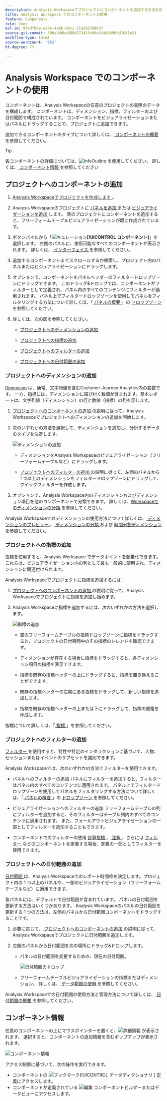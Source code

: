 ```yaml
---
description: Analysis Workspaceでプロジェクトにコンポーネントを追加する方法を説明します
title: Analysis Workspace でのコンポーネントの使用
feature: Components
role: User
exl-id: 97bdfb9e-a27e-4a6b-b6cc-21a292398037
source-git-commit: 590a3ddbe988d27341fe96a3fa866960d1641e24
workflow-type: tm+mt
source-wordcount: '952'
ht-degree: 7%

---
```


# Analysis Workspace でのコンポーネントの使用

コンポーネントは、Analysis Workspaceの任意のプロジェクトの実際のデータを構成します。 コンポーネントは、ディメンション、指標、フィルターおよび日付範囲で構成されています。 コンポーネントをビジュアライゼーションまたはパネルにドラッグすることで、プロジェクトに追加できます。

追加できるコンポーネントのタイプについて詳しくは、[ コンポーネントの概要 ](/help/components/overview.md) を参照してください。

>[!TIP]
>
>各コンポーネントの詳細については、![InfoOutline](/help/assets/icons/InfoOutline.svg) を使用してください。 詳しくは、[ コンポーネント情報 ](#component-info) を参照してください

## プロジェクトへのコンポーネントの追加

1. [Analysis Workspaceでプロジェクトを作成します ](/help/analysis-workspace/build-workspace-project/create-projects.md)。

1. Analysis Workspaceのプロジェクトに [ パネルを追加 ](/help/analysis-workspace/c-panels/panels.md#create-a-panel) または [ ビジュアライゼーションを追加 ](/help/analysis-workspace/visualizations/freeform-analysis-visualizations.md#add-visualizations-to-a-panel) します。 空のプロジェクトにコンポーネントを追加すると、フリーフォームテーブルビジュアライゼーションが既に作成されています。

1. ボタンパネルから「![ キュレーション ](/help/assets/icons/Curate.svg)**[!UICONTROL コンポーネント]**」を選択します。 左側のパネルに、使用可能なすべてのコンポーネントが表示されます。 詳しくは、[ インターフェイス ](/help/analysis-workspace/home.md#interface) を参照してください。

1. 追加するコンポーネントまでスクロールするか検索し、プロジェクト内のパネルまたはビジュアライゼーションにドラッグします。

1. オプションで、コンポーネントをパネルヘッダーのフィルタードロップゾーンにドラッグできます。 このドラッグ&amp;ドロップでは、コンポーネントがフィルターとして定義され、パネル内のすべてのコンテンツにフィルターが適用されます。
パネル上でフィルタードロップゾーンを使用してパネルをフィルタリングする方法について詳しくは、「[ パネルの概要 ](/help/analysis-workspace/c-panels/panels.md)」の [ ドロップゾーン ](/help/analysis-workspace/c-panels/panels.md#drop-zone) を参照してください。

1. 詳しくは、次の節を参照してください。

   * [プロジェクトへのディメンションの追加](#add-dimensions-to-a-project)

   * [プロジェクトへの指標の追加](#add-metrics-to-a-project)

   * [プロジェクトへのフィルターの追加](#add-filters-to-a-project)

   * [プロジェクトへの日付範囲の追加](#add-date-ranges-to-a-project)

### プロジェクトへのディメンションの追加

[Dimension](/help/components/dimensions/overview.md) は、通常、文字列値を含むCustomer Journey Analytics内の変数です。 一方、[指標](/help/components/calc-metrics/calc-metr-overview.md)には、ディメンションに結び付く数値が含まれます。基本レポートは、文字列値（ディメンション）の行と数値（指標）の列を示します。

1. [ プロジェクトへのコンポーネントの追加 ](#add-components-to-a-project) の説明に従って、Analysis Workspaceでプロジェクトへのディメンションの追加を開始します。

1. 次のいずれかの方法を選択して、ディメンションを追加し、分析するデータのタイプを決定します。

   ![ ディメンションの追加 ](/help/components/assets/add-dimension.gif)

   * ディメンションをAnalysis Workspaceのビジュアライゼーション（フリーフォームテーブルなど）にドラッグします。

   * [ プロジェクトへのフィルターの追加 ](#add-filters-to-a-project) の説明に従って、左側のパネルから 1 つ以上のディメンションをフィルタードロップゾーンにドラッグして、クイックフィルターを作成します。

1. オプションで、Analysis Workspace内のディメンションおよびディメンション項目を他のコンポーネントで分類できます。 詳しくは、[Workspaceでのディメンションの分類 ](/help/components/dimensions/t-breakdown-fa.md) を参照してください。

Analysis Workspaceでのディメンションの使用方法について詳しくは、[ ディメンションのプレビュー ](/help/components/dimensions/view-dimensions.md)、[ ディメンションの分類 ](/help/components/dimensions/t-breakdown-fa.md) および [ 時間分割ディメンション ](/help/components/dimensions/time-parting-dimensions.md) を参照してください。

### プロジェクトへの指標の追加

指標を使用すると、Analysis Workspace でデータポイントを数量化できます。これらは、ビジュアライゼーション内の列として最も一般的に使用され、ディメンションに関連付けられます。

Analysis Workspaceでプロジェクトに指標を追加するには：

1. [ プロジェクトへのコンポーネントの追加 ](#add-components-to-a-project) の説明に従って、Analysis Workspaceでプロジェクトに指標を追加し始めます。



1. Analysis Workspaceに指標を追加するには、次のいずれかの方法を選択します。

   ![ 指標の追加 ](/help/components/assets/add-metric.gif)

   * 空のフリーフォームテーブルの指標ドロップゾーンに指標をドラッグすると、プロジェクトの日付期間中のその指標のトレンドを確認できます。

   * ディメンションが存在する場合に指標をドラッグすると、各ディメンション項目の指標を表示できます。

   * 指標を既存の指標ヘッダーの上にドラッグすると、指標を置き換えることができます。

   * 既存の指標ヘッダーの左隣にある指標をドラッグして、新しい指標を追加します。

   * 指標を既存の指標ヘッダーの上または下にドラッグして、指標の重複を作成します。


指標について詳しくは、「[ 指標 ](/help/components/apply-create-metrics.md)」を参照してください。

### プロジェクトへのフィルターの追加

[ フィルター ](/help/components/filters/filters-overview.md) を使用すると、特性や特定のインタラクションに基づいて、人物、セッションまたはイベントのサブセットを識別できます。

Analysis Workspaceでは、次のいずれかの方法でフィルターを使用できます。

* パネルへのフィルターの追加
パネルにフィルターを追加すると、フィルターはパネル内のすべてのコンテンツに適用されます。
パネル上でフィルタードロップゾーンを使用してパネルをフィルタリングする方法について詳しくは、「[ パネルの概要 ](/help/analysis-workspace/c-panels/panels.md)」の [ ドロップゾーン ](/help/analysis-workspace/c-panels/panels.md#drop-zone) を参照してください。

* ビジュアライゼーションへのフィルターの追加
フリーフォームテーブルの列にフィルターを追加すると、そのフィルターはテーブル列内のすべてのコンテンツに適用されます。 また、フォールアウトビジュアライゼーションの一部としてフィルターを追加することもできます。

* コンポーネントでのフィルターの使用
[ 計算指標 ](/help/components/calc-metrics/cm-workflow/metrics-with-segments.md)、[ 注釈 ](/help/components/annotations/create-annotations.md#annotation-builder)、さらには [ フィルター ](/help/components/filters/filter-builder.md) などのコンポーネントを定義する場合、定義の一部としてフィルターを使用できます。


### プロジェクトへの日付範囲の追加

[ 日付範囲 ](/help/components/date-ranges/overview.md) は、Analysis Workspaceでのレポート時間枠を決定します。プロジェクト内の 1 つ以上のパネルや、一部のビジュアライゼーション（フリーフォームテーブルなど）に適用できます。

各パネルには、デフォルトで日付範囲が含まれています。 パネルの日付範囲を更新する方法はいくつかあります。 Analysis Workspaceのパネルの日付範囲を更新する 1 つの方法は、左側のパネルから日付範囲コンポーネントをドラッグすることです。

1. 必要に応じて、[ プロジェクトへのコンポーネントの追加 ](#add-components-to-a-project) の説明に従って、Analysis Workspaceでプロジェクトに日付範囲を追加します。

1. 左側のパネルから日付範囲を次の場所にドラッグ&amp;ドロップします。

   * パネルの日付範囲を変更するための、現在の日付範囲。

     ![ 日付範囲のドロップ ](assets/add-date-range.gif)

   * フリーフォームテーブルビジュアライゼーションの指標またはディメンション。 詳しくは、[ データ範囲の使用 ](/help/components/date-ranges/overview.md#use-date-ranges) を参照してください。

Analysis Workspaceでの日付範囲の使用方法と管理方法について詳しくは、[ 日付範囲の概要 ](/help/components/date-ranges/overview.md) を参照してください。

## コンポーネント情報

任意のコンポーネントの上にマウスポインターを置くと、![ 詳細情報 ](/help/assets/icons/InfoOutline.svg) が表示されます。 選択すると、コンポーネントの追加情報を含むポップアップが表示されます。

![ コンポーネント情報 ](assets/component-info.png)

アクセス制御に基づいて、次の操作を実行できます。

* コンポーネントの ![ ブックマーク ](/help/assets/icons/Bookmark.svg)[!UICONTROL  データディクショナリ ] 定義にアクセスします。
* コンポーネントが定義されている ![ 編集 ](/help/assets/icons/Edit.svg) コンポーネントビルダーまたはデータビューにアクセスします。
